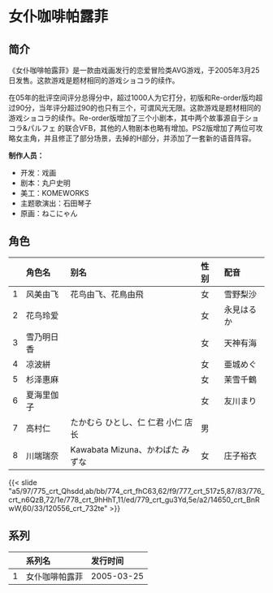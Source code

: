 # 女仆咖啡帕露菲


## 简介

《女仆咖啡帕露菲》是一款由戏画发行的恋爱冒险类AVG游戏，于2005年3月25日发售。这款游戏是题材相同的游戏ショコラ的续作。

在05年的批评空间评分总得分中，超过1000人为它打分，初版和Re-order版均超过90分，当年评分超过90的也只有三个，可谓风光无限。这款游戏是题材相同的游戏ショコラ的续作。Re-order版增加了三个小剧本，其中两个故事源自于ショコラ&パルフェ 的联合VFB，其他的人物剧本也略有增加。PS2版增加了两位可攻略女主角，并且修正了部分场景，去掉的H部分，并添加了一套新的语音阵容。

**制作人员：**
- 开发：戏画
- 剧本：丸户史明
- 美工：KOMEWORKS
- 主题歌演出：石田琴子
- 原画：ねこにゃん

## 角色

|     |   角色名   |   别名  | 性别 |  配音  |
|:--- |:------  |:----      |:---  |:--   |
| 1 | 风美由飞 | 花鸟由飞、花鳥由飛 | 女 | 雪野梨沙 |
| 2 | 花鸟玲爱 |  | 女 | 永見はるか |
| 3 | 雪乃明日香 |  | 女 | 天神有海 |
| 4 | 凉波絣 |  | 女 | 亜城めぐ |
| 5 | 杉泽惠麻 |  | 女 | 茉雪千鶴 |
| 6 | 夏海里伽子 |  | 女 | 友川まり |
| 7 | 高村仁 | たかむら ひとし、仁 仁君 小仁 店长 | 男 |  |
| 8 | 川端瑞奈 | Kawabata Mizuna、かわばた みずな | 女 | 庄子裕衣 |

{{< slide "a5/97/775_crt_Qhsdd,ab/bb/774_crt_fhC63,62/f9/777_crt_517z5,87/83/776_crt_n6QzB,72/1e/778_crt_9hHhT,11/ed/779_crt_gu3Yd,5e/a2/14650_crt_BnRwW,60/33/120556_crt_732te" >}}

## 系列

|     |   系列名   |   发行时间  |
|:---   |:------  |:----      |
| 1 | 女仆咖啡帕露菲 | 2005-03-25 |



